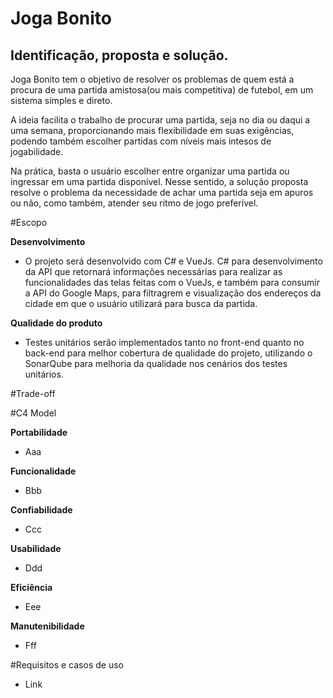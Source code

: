 # Joga Bonito

## Identificação, proposta e solução.
Joga Bonito tem o objetivo de resolver os problemas de quem está a procura de uma partida amistosa(ou mais competitiva) de futebol, em um sistema simples e direto.

A ideia facilita o trabalho de procurar uma partida, seja no dia ou daqui a uma semana, proporcionando mais flexibilidade em suas exigências, podendo também escolher partidas com níveis mais intesos de jogabilidade.

Na prática, basta o usuário escolher entre organizar uma partida ou ingressar em uma partida disponível. Nesse sentido, a solução proposta resolve o problema da necessidade de achar uma partida seja em apuros ou não, como também, atender seu ritmo de jogo preferível.


#Escopo

**Desenvolvimento**

- O projeto será desenvolvido com C# e VueJs. C# para desenvolvimento da API que retornará informações necessárias para realizar as funcionalidades das telas feitas com o VueJs, e também para consumir a API do Google Maps, para filtragrem e visualização dos endereços da cidade em que o usuário utilizará para busca da partida.

**Qualidade do produto**

- Testes unitários serão implementados tanto no front-end quanto no back-end para melhor cobertura de qualidade do projeto, utilizando o SonarQube para melhoria da qualidade nos cenários dos testes unitários.


#Trade-off


#C4 Model

**Portabilidade**

- Aaa

**Funcionalidade**

- Bbb

**Confiabilidade**

- Ccc

**Usabilidade**

- Ddd

**Eficiência**

- Eee

**Manutenibilidade**

- Fff
  

#Requisitos e casos de uso

- Link

